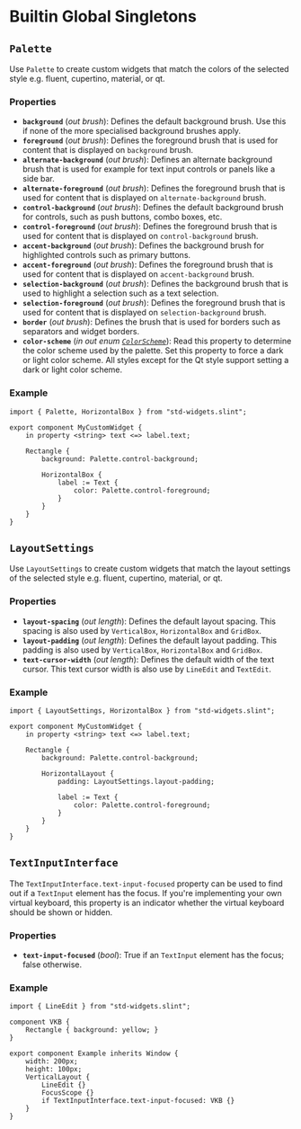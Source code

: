 <!-- Copyright © SixtyFPS GmbH <info@slint.dev> ; SPDX-License-Identifier: MIT -->
# Builtin Global Singletons

## `Palette`

Use `Palette` to create custom widgets that match the colors of
the selected style e.g. fluent, cupertino, material, or qt.

### Properties

-   **`background`** (_out_ _brush_): Defines the default background brush. Use this if none of the more specialised background brushes apply.
-   **`foreground`** (_out_ _brush_): Defines the foreground brush that is used for content that is displayed on `background` brush.
-   **`alternate-background`** (_out_ _brush_): Defines an alternate background brush that is used for example for text input controls or panels like a side bar.
-   **`alternate-foreground`** (_out_ _brush_): Defines the foreground brush that is used for content that is displayed on `alternate-background` brush.
-   **`control-background`** (_out_ _brush_): Defines the default background brush for controls, such as push buttons, combo boxes, etc.
-   **`control-foreground`** (_out_ _brush_): Defines the foreground brush that is used for content that is displayed on `control-background` brush.
-   **`accent-background`** (_out_ _brush_): Defines the background brush for highlighted controls such as primary buttons.
-   **`accent-foreground`** (_out_ _brush_): Defines the foreground brush that is used for content that is displayed on `accent-background` brush.
-   **`selection-background`** (_out_ _brush_): Defines the background brush that is used to highlight a selection such as a text selection.
-   **`selection-foreground`** (_out_ _brush_):  Defines the foreground brush that is used for content that is displayed on `selection-background` brush.
-   **`border`** (_out_ _brush_): Defines the brush that is used for borders such as separators and widget borders.
-   **`color-scheme`** (_in_ _out_ _enum [`ColorScheme`](enums.md#colorscheme)_): Read this property to determine the color scheme used by the palette.
    Set this property to force a dark or light color scheme. All styles except for the Qt style support setting a dark or light color scheme.

### Example

```slint
import { Palette, HorizontalBox } from "std-widgets.slint";

export component MyCustomWidget {
    in property <string> text <=> label.text;

    Rectangle {
        background: Palette.control-background;

        HorizontalBox {
            label := Text {
                color: Palette.control-foreground;
            }
        }
    }
}
```

## `LayoutSettings`

Use `LayoutSettings` to create custom widgets that match the layout settings of
the selected style e.g. fluent, cupertino, material, or qt.

### Properties

-   **`layout-spacing`** (_out_ _length_): Defines the default layout spacing. This spacing is also used by `VerticalBox`, `HorizontalBox` and `GridBox`.
-   **`layout-padding`** (_out_ _length_): Defines the default layout padding. This padding is also used by `VerticalBox`, `HorizontalBox` and `GridBox`.
-   **`text-cursor-width`** (_out_ _length_): Defines the default width of the text cursor. This text cursor width is also use by `LineEdit` and `TextEdit`.

### Example

```slint
import { LayoutSettings, HorizontalBox } from "std-widgets.slint";

export component MyCustomWidget {
    in property <string> text <=> label.text;

    Rectangle {
        background: Palette.control-background;

        HorizontalLayout {
            padding: LayoutSettings.layout-padding;
            
            label := Text {
                color: Palette.control-foreground;
            }
        }
    }
}
```

## `TextInputInterface`

The `TextInputInterface.text-input-focused` property can be used to find out if a `TextInput` element has the focus.
If you're implementing your own virtual keyboard, this property is an indicator whether the virtual keyboard should be shown or hidden.

### Properties

-   **`text-input-focused`** (_bool_): True if an `TextInput` element has the focus; false otherwise.

### Example

```slint
import { LineEdit } from "std-widgets.slint";

component VKB {
    Rectangle { background: yellow; }
}

export component Example inherits Window {
    width: 200px;
    height: 100px;
    VerticalLayout {
        LineEdit {}
        FocusScope {}
        if TextInputInterface.text-input-focused: VKB {}
    }
}
```
